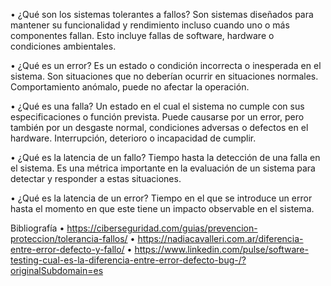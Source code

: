 •	¿Qué son los sistemas tolerantes a fallos?
Son sistemas diseñados para mantener su funcionalidad y rendimiento incluso cuando uno o más componentes fallan. Esto incluye fallas de software, hardware o condiciones ambientales.

•	¿Qué es un error?
Es un estado o condición incorrecta o inesperada en el sistema. Son situaciones que no deberían ocurrir en situaciones normales.
Comportamiento anómalo, puede no afectar la operación.

•	¿Qué es una falla?
Un estado en el cual el sistema no cumple con sus especificaciones o función prevista. Puede causarse por un error, pero también por un desgaste normal, condiciones adversas o defectos en el hardware.
Interrupción, deterioro o incapacidad de cumplir.

•	¿Qué es la latencia de un fallo?
Tiempo hasta la detección de una falla en el sistema. Es una métrica importante en la evaluación de un sistema para detectar y responder a estas situaciones. 

•	¿Qué es la latencia de un error?
Tiempo en el que se introduce un error hasta el momento en que este tiene un impacto observable en el sistema. 


Bibliografía 
•	https://ciberseguridad.com/guias/prevencion-proteccion/tolerancia-fallos/
•	https://nadiacavalleri.com.ar/diferencia-entre-error-defecto-y-fallo/
•	https://www.linkedin.com/pulse/software-testing-cual-es-la-diferencia-entre-error-defecto-bug-/?originalSubdomain=es
